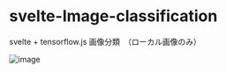 # svelte-Image-classification
svelte + tensorflow.js 画像分類　（ローカル画像のみ）

![image](https://github.com/test-okome/svelte-Image-classification/blob/main/screen.png)

